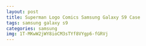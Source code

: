 ```yaml
---
layout: post
title: Superman Logo Comics Samsung Galaxy S9 Case
tags: samsung galaxy s9
categories: samsung
img: 1T-MKwW2jWY8ioCM3sTYf8VYgp6-fGRVj
---
```

